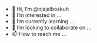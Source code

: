- 👋 Hi, I’m @njajalboskuh
- 👀 I’m interested in ...
- 🌱 I’m currently learning ...
- 💞️ I’m looking to collaborate on ...
- 📫 How to reach me ...

<!---
njajalboskuh/njajalboskuh is a ✨ special ✨ repository because its `README.md` (this file) appears on your GitHub profile.
You can click the Preview link to take a look at your changes.
--->

